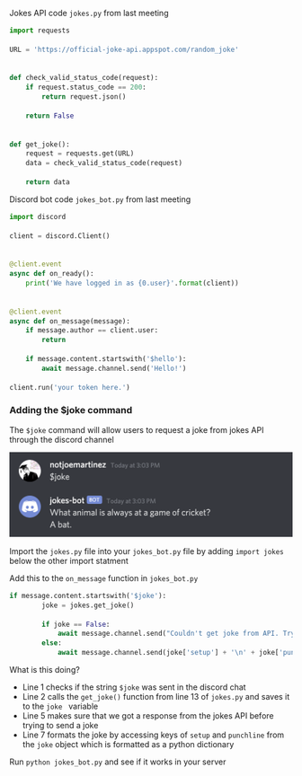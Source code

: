 Jokes API code `jokes.py` from last meeting 
```python
import requests

URL = 'https://official-joke-api.appspot.com/random_joke'


def check_valid_status_code(request):
    if request.status_code == 200:
        return request.json()

    return False


def get_joke():
    request = requests.get(URL)
    data = check_valid_status_code(request)

    return data
```
Discord bot code `jokes_bot.py` from last meeting 
```python
import discord

client = discord.Client()


@client.event
async def on_ready():
    print('We have logged in as {0.user}'.format(client))


@client.event
async def on_message(message):
    if message.author == client.user:
        return

    if message.content.startswith('$hello'):
        await message.channel.send('Hello!')

client.run('your token here.')
```



### Adding the $joke command

The `$joke` command will allow users to request a joke from jokes API through the discord channel

![image-20200929150334355](notes.assets/image-20200929150334355.png)

Import the `jokes.py` file into your `jokes_bot.py` file by adding `import jokes` below the other import statment 

Add this to the `on_message` function in `jokes_bot.py`

```python
if message.content.startswith('$joke'):
        joke = jokes.get_joke()

        if joke == False:
            await message.channel.send("Couldn't get joke from API. Try again later.")
        else:
            await message.channel.send(joke['setup'] + '\n' + joke['punchline'])
```

What is this doing? 

- Line 1 checks if the string `$joke` was sent in the discord chat 
- Line 2 calls the `get_joke()`  function from line 13 of `jokes.py` and saves it to the `joke ` variable 
- Line 5 makes sure that we got a response from the jokes API before trying to send a joke 
- Line 7 formats the joke by accessing keys of `setup` and `punchline` from the `joke` object which is formatted as a python dictionary 

Run `python jokes_bot.py` and see if it works in your server 